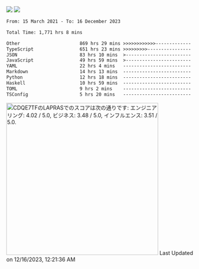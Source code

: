 <div>
  <img src="https://github-readme-stats.vercel.app/api?username=naporin0624&count_private=true&show_icons=true" />
  <img src="https://github-readme-stats.vercel.app/api/top-langs/?username=naporin0624&layout=compact&hide=css" />
  <!--START_SECTION:waka-->

```txt
From: 15 March 2021 - To: 16 December 2023

Total Time: 1,771 hrs 8 mins

Other                      869 hrs 29 mins >>>>>>>>>>>>-------------   49.09 %
TypeScript                 651 hrs 23 mins >>>>>>>>>----------------   36.78 %
JSON                       83 hrs 10 mins  >------------------------   04.70 %
JavaScript                 49 hrs 59 mins  >------------------------   02.82 %
YAML                       22 hrs 4 mins   -------------------------   01.25 %
Markdown                   14 hrs 13 mins  -------------------------   00.80 %
Python                     12 hrs 18 mins  -------------------------   00.69 %
Haskell                    10 hrs 59 mins  -------------------------   00.62 %
TOML                       9 hrs 2 mins    -------------------------   00.51 %
TSConfig                   5 hrs 20 mins   -------------------------   00.30 %
```

<!--END_SECTION:waka-->
  
  <!--START_SECTION:lapras-card-->
<p ><a href="https://lapras.com/public/CDQE7TF" target="_blank" rel="noopener noreferrer"><img alt="CDQE7TFのLAPRASでのスコアは次の通りです: エンジニアリング: 4.02 / 5.0, ビジネス: 3.48 / 5.0, インフルエンス: 3.51 / 5.0." src="https://lapras-card-generator.vercel.app/api/svg?e=4.02&b=3.48&i=3.51&b1=%23232323&b2=%236d6d6d&i1=%23212121&i2=%23818181&l=ja" width="400" ></a>  
Last Updated on 12/16/2023, 12:21:36 AM</p>
<!--END_SECTION:lapras-card-->
</div>
